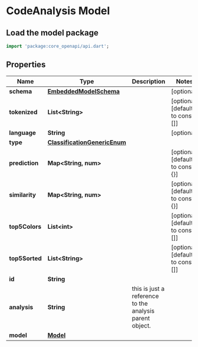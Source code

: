 # CodeAnalysis Model

## Load the model package
```dart
import 'package:core_openapi/api.dart';
```

## Properties
Name | Type | Description | Notes
------------ | ------------- | ------------- | -------------
**schema** | [**EmbeddedModelSchema**](EmbeddedModelSchema) |  | [optional] 
**tokenized** | **List\<String\>** |  | [optional] [default to const []]
**language** | **String** |  | [optional] 
**type** | [**ClassificationGenericEnum**](ClassificationGenericEnum) |  | 
**prediction** | **Map\<String, num\>** |  | [optional] [default to const {}]
**similarity** | **Map\<String, num\>** |  | [optional] [default to const {}]
**top5Colors** | **List\<int\>** |  | [optional] [default to const []]
**top5Sorted** | **List\<String\>** |  | [optional] [default to const []]
**id** | **String** |  | 
**analysis** | **String** | this is just a reference to the analysis parent object. | 
**model** | [**Model**](Model) |  | 




